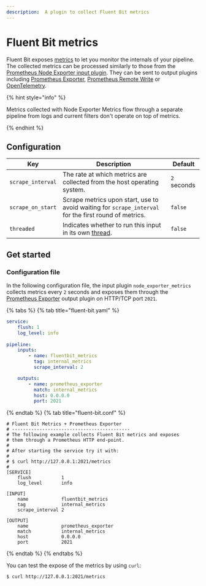 ```yaml
---
description:  A plugin to collect Fluent Bit metrics
---
```


# Fluent Bit metrics

Fluent Bit exposes [metrics](../../administration/monitoring.md) to let you monitor the internals of your pipeline. The collected metrics can be processed similarly to those from the [Prometheus Node Exporter input plugin](node-exporter-metrics.md). They can be sent to output plugins including [Prometheus Exporter](../outputs/prometheus-exporter.md), [Prometheus Remote Write](../outputs/prometheus-remote-write.md) or [OpenTelemetry](../outputs/opentelemetry.md).

{% hint style="info" %}

Metrics collected with Node Exporter Metrics flow through a separate pipeline from logs and current filters don't operate on top of metrics.

{% endhint %}

## Configuration

| Key             | Description                                                               | Default   |
| --------------- | --------------------------------------------------------------------------| --------- |
| `scrape_interval` | The rate at which metrics are collected from the host operating system. | `2` seconds |
| `scrape_on_start` | Scrape metrics upon start, use to avoid waiting for `scrape_interval` for the first round of metrics.  | `false` |
| `threaded` | Indicates whether to run this input in its own [thread](../../administration/multithreading.md#inputs). | `false` |

## Get started

### Configuration file

In the following configuration file, the input plugin `node_exporter_metrics` collects metrics every `2` seconds and exposes them through the [Prometheus Exporter](../outputs/prometheus-exporter.md) output plugin on HTTP/TCP port `2021`.

{% tabs %}
{% tab title="fluent-bit.yaml" %}

```yaml
service:
    flush: 1
    log_level: info
    
pipeline:
    inputs:
        - name: fluentbit_metrics
          tag: internal_metrics
          scrape_interval: 2

    outputs:
        - name: prometheus_exporter
          match: internal_metrics
          host: 0.0.0.0
          port: 2021
```

{% endtab %}
{% tab title="fluent-bit.conf" %}

```text
# Fluent Bit Metrics + Prometheus Exporter
# -------------------------------------------
# The following example collects Fluent Bit metrics and exposes
# them through a Prometheus HTTP end-point.
#
# After starting the service try it with:
#
# $ curl http://127.0.0.1:2021/metrics
#
[SERVICE]
    flush           1
    log_level       info

[INPUT]
    name            fluentbit_metrics
    tag             internal_metrics
    scrape_interval 2

[OUTPUT]
    name            prometheus_exporter
    match           internal_metrics
    host            0.0.0.0
    port            2021

```

{% endtab %}
{% endtabs %}

You can test the expose of the metrics by using `curl`:

```shell
$ curl http://127.0.0.1:2021/metrics
```